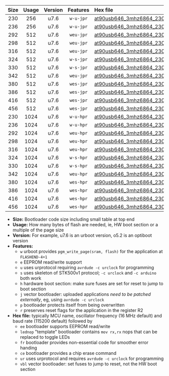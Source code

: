 |Size|Usage|Version|Features|Hex file|
|:-:|:-:|:-:|:-:|:--|
|230|256|u7.6|`w-u-jpr`|[at90usb646_3mhz6864_230400bps_ur_vbl.hex](https://raw.githubusercontent.com/stefanrueger/urboot/main/bootloaders/at90usb646/fcpu_3mhz6864/230400_bps/at90usb646_3mhz6864_230400bps_ur_vbl.hex)|
|236|256|u7.6|`w-u-jpr`|[at90usb646_3mhz6864_230400bps_lednop_ur_vbl.hex](https://raw.githubusercontent.com/stefanrueger/urboot/main/bootloaders/at90usb646/fcpu_3mhz6864/230400_bps/at90usb646_3mhz6864_230400bps_lednop_ur_vbl.hex)|
|292|512|u7.6|`weu-jpr`|[at90usb646_3mhz6864_230400bps_ee_ur_vbl.hex](https://raw.githubusercontent.com/stefanrueger/urboot/main/bootloaders/at90usb646/fcpu_3mhz6864/230400_bps/at90usb646_3mhz6864_230400bps_ee_ur_vbl.hex)|
|298|512|u7.6|`weu-jpr`|[at90usb646_3mhz6864_230400bps_ee_lednop_ur_vbl.hex](https://raw.githubusercontent.com/stefanrueger/urboot/main/bootloaders/at90usb646/fcpu_3mhz6864/230400_bps/at90usb646_3mhz6864_230400bps_ee_lednop_ur_vbl.hex)|
|316|512|u7.6|`weu-jpr`|[at90usb646_3mhz6864_230400bps_ee_lednop_fr_ur_vbl.hex](https://raw.githubusercontent.com/stefanrueger/urboot/main/bootloaders/at90usb646/fcpu_3mhz6864/230400_bps/at90usb646_3mhz6864_230400bps_ee_lednop_fr_ur_vbl.hex)|
|324|512|u7.6|`w-s-jpr`|[at90usb646_3mhz6864_230400bps_vbl.hex](https://raw.githubusercontent.com/stefanrueger/urboot/main/bootloaders/at90usb646/fcpu_3mhz6864/230400_bps/at90usb646_3mhz6864_230400bps_vbl.hex)|
|330|512|u7.6|`w-s-jpr`|[at90usb646_3mhz6864_230400bps_lednop_vbl.hex](https://raw.githubusercontent.com/stefanrueger/urboot/main/bootloaders/at90usb646/fcpu_3mhz6864/230400_bps/at90usb646_3mhz6864_230400bps_lednop_vbl.hex)|
|342|512|u7.6|`weu-jpr`|[at90usb646_3mhz6864_230400bps_ee_lednop_fr_ce_ur_vbl.hex](https://raw.githubusercontent.com/stefanrueger/urboot/main/bootloaders/at90usb646/fcpu_3mhz6864/230400_bps/at90usb646_3mhz6864_230400bps_ee_lednop_fr_ce_ur_vbl.hex)|
|380|512|u7.6|`wes-jpr`|[at90usb646_3mhz6864_230400bps_ee_vbl.hex](https://raw.githubusercontent.com/stefanrueger/urboot/main/bootloaders/at90usb646/fcpu_3mhz6864/230400_bps/at90usb646_3mhz6864_230400bps_ee_vbl.hex)|
|386|512|u7.6|`wes-jpr`|[at90usb646_3mhz6864_230400bps_ee_lednop_vbl.hex](https://raw.githubusercontent.com/stefanrueger/urboot/main/bootloaders/at90usb646/fcpu_3mhz6864/230400_bps/at90usb646_3mhz6864_230400bps_ee_lednop_vbl.hex)|
|416|512|u7.6|`wes-jpr`|[at90usb646_3mhz6864_230400bps_ee_lednop_fr_vbl.hex](https://raw.githubusercontent.com/stefanrueger/urboot/main/bootloaders/at90usb646/fcpu_3mhz6864/230400_bps/at90usb646_3mhz6864_230400bps_ee_lednop_fr_vbl.hex)|
|456|512|u7.6|`wes-jpr`|[at90usb646_3mhz6864_230400bps_ee_lednop_fr_ce_vbl.hex](https://raw.githubusercontent.com/stefanrueger/urboot/main/bootloaders/at90usb646/fcpu_3mhz6864/230400_bps/at90usb646_3mhz6864_230400bps_ee_lednop_fr_ce_vbl.hex)|
|230|1024|u7.6|`w-u-hpr`|[at90usb646_3mhz6864_230400bps_ur.hex](https://raw.githubusercontent.com/stefanrueger/urboot/main/bootloaders/at90usb646/fcpu_3mhz6864/230400_bps/at90usb646_3mhz6864_230400bps_ur.hex)|
|236|1024|u7.6|`w-u-hpr`|[at90usb646_3mhz6864_230400bps_lednop_ur.hex](https://raw.githubusercontent.com/stefanrueger/urboot/main/bootloaders/at90usb646/fcpu_3mhz6864/230400_bps/at90usb646_3mhz6864_230400bps_lednop_ur.hex)|
|292|1024|u7.6|`weu-hpr`|[at90usb646_3mhz6864_230400bps_ee_ur.hex](https://raw.githubusercontent.com/stefanrueger/urboot/main/bootloaders/at90usb646/fcpu_3mhz6864/230400_bps/at90usb646_3mhz6864_230400bps_ee_ur.hex)|
|298|1024|u7.6|`weu-hpr`|[at90usb646_3mhz6864_230400bps_ee_lednop_ur.hex](https://raw.githubusercontent.com/stefanrueger/urboot/main/bootloaders/at90usb646/fcpu_3mhz6864/230400_bps/at90usb646_3mhz6864_230400bps_ee_lednop_ur.hex)|
|316|1024|u7.6|`weu-hpr`|[at90usb646_3mhz6864_230400bps_ee_lednop_fr_ur.hex](https://raw.githubusercontent.com/stefanrueger/urboot/main/bootloaders/at90usb646/fcpu_3mhz6864/230400_bps/at90usb646_3mhz6864_230400bps_ee_lednop_fr_ur.hex)|
|324|1024|u7.6|`w-s-hpr`|[at90usb646_3mhz6864_230400bps.hex](https://raw.githubusercontent.com/stefanrueger/urboot/main/bootloaders/at90usb646/fcpu_3mhz6864/230400_bps/at90usb646_3mhz6864_230400bps.hex)|
|330|1024|u7.6|`w-s-hpr`|[at90usb646_3mhz6864_230400bps_lednop.hex](https://raw.githubusercontent.com/stefanrueger/urboot/main/bootloaders/at90usb646/fcpu_3mhz6864/230400_bps/at90usb646_3mhz6864_230400bps_lednop.hex)|
|342|1024|u7.6|`weu-hpr`|[at90usb646_3mhz6864_230400bps_ee_lednop_fr_ce_ur.hex](https://raw.githubusercontent.com/stefanrueger/urboot/main/bootloaders/at90usb646/fcpu_3mhz6864/230400_bps/at90usb646_3mhz6864_230400bps_ee_lednop_fr_ce_ur.hex)|
|380|1024|u7.6|`wes-hpr`|[at90usb646_3mhz6864_230400bps_ee.hex](https://raw.githubusercontent.com/stefanrueger/urboot/main/bootloaders/at90usb646/fcpu_3mhz6864/230400_bps/at90usb646_3mhz6864_230400bps_ee.hex)|
|386|1024|u7.6|`wes-hpr`|[at90usb646_3mhz6864_230400bps_ee_lednop.hex](https://raw.githubusercontent.com/stefanrueger/urboot/main/bootloaders/at90usb646/fcpu_3mhz6864/230400_bps/at90usb646_3mhz6864_230400bps_ee_lednop.hex)|
|416|1024|u7.6|`wes-hpr`|[at90usb646_3mhz6864_230400bps_ee_lednop_fr.hex](https://raw.githubusercontent.com/stefanrueger/urboot/main/bootloaders/at90usb646/fcpu_3mhz6864/230400_bps/at90usb646_3mhz6864_230400bps_ee_lednop_fr.hex)|
|456|1024|u7.6|`wes-hpr`|[at90usb646_3mhz6864_230400bps_ee_lednop_fr_ce.hex](https://raw.githubusercontent.com/stefanrueger/urboot/main/bootloaders/at90usb646/fcpu_3mhz6864/230400_bps/at90usb646_3mhz6864_230400bps_ee_lednop_fr_ce.hex)|

- **Size:** Bootloader code size including small table at top end
- **Usage:** How many bytes of flash are needed, ie, HW boot section or a multiple of the page size
- **Version:** For example, u7.6 is an urboot version, o5.2 is an optiboot version
- **Features:**
  + `w` urboot provides `pgm_write_page(sram, flash)` for the application at `FLASHEND-4+1`
  + `e` EEPROM read/write support
  + `u` uses urprotocol requiring `avrdude -c urclock` for programming
  + `s` uses skeleton of STK500v1 protocol; `-c urclock` and `-c arduino` both work
  + `h` hardware boot section: make sure fuses are set for reset to jump to boot section
  + `j` vector bootloader: uploaded applications *need to be patched externally*, eg, using `avrdude -c urclock`
  + `p` bootloader protects itself from being overwritten
  + `r` preserves reset flags for the application in the register R2
- **Hex file:** typically MCU name, oscillator frequency (16 MHz default) and baud rate (115200 default) followed by
  + `ee` bootloader supports EEPROM read/write
  + `lednop` "template" bootloader contains `mov rx,rx` nops that can be replaced to toggle LEDs
  + `fr` bootloader provides non-essential code for smoother error handing
  + `ce` bootloader provides a chip erase command
  + `ur` uses urprotocol and requires `avrdude -c urclock` for programming
  + `vbl` vector bootloader: set fuses to jump to reset, not the HW boot section
